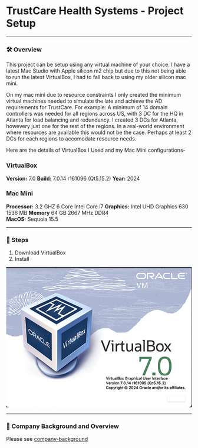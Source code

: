 # TrustCare Health Systems - Project Setup

---
### 🛠️ Overview 

This project can be setup using any virtual machine of your choice. I have a latest Mac Studio with Apple silicon m2 chip but due to this not 
being able to run the latest VirtualBox, I had to fall back to using my older silicon mac mini. 

On my mac mini due to resource constraints I only created the minimum virtual machines needed to simulate the late and achieve the AD requirements 
for TrustCare. For example: A minimum of 14 domain controllers was needed for all regions across US, with 3 DC for the HQ in Atlanta for load balancing and redundancy. I created 3 DCs for Atlanta, howevery just one for the rest of the regions. In a real-world environment where resources are available this would not be the case. Perhaps at least 2 DCs for each regions to accomodate resource needs.


Here are the details of VirtualBox I Used and my Mac Mini configurations- 
### VirtualBox
**Version:** 7.0
**Build:** 7.0.14 r161096 (Qt5.15.2)
**Year:** 2024  

### Mac Mini
**Processor:** 3.2 GHZ 6 Core Intel Core i7
**Graphics:** Intel UHD Graphics 630 1536 MB
**Memory** 64 GB 2667 MHz DDR4  
**MacOS:** Sequoia 15.5

---

### 🔧 Steps

1. Download VirtualBox
2. Install 

![Image](./docs/screenshots/vb-info.png)

---
### 🏢 Company Background and Overview 
Please see [company-background](./docs/company-background/Step-A.pdf)